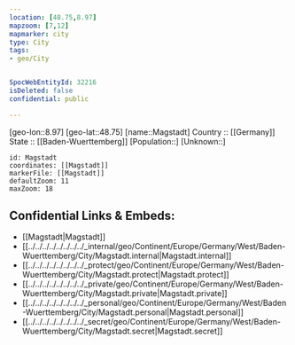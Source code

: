 ```yaml
---
location: [48.75,8.97] 
mapzoom: [7,12] 
mapmarker: city 
type: City
tags:
- geo/City


SpocWebEntityId: 32216
isDeleted: false
confidential: public

---
```

[geo-lon::8.97] 
[geo-lat::48.75] 
[name::Magstadt] 
Country :: [[Germany]]  
State :: [[Baden-Wuerttemberg]] 
[Population::] 
[Unknown::] 


```leaflet
id: Magstadt
coordinates: [[Magstadt]] 
markerFile: [[Magstadt]] 
defaultZoom: 11 
maxZoom: 18
```


## Confidential Links & Embeds: 
- [[Magstadt|Magstadt]]  
- [[../../../../../../../../_internal/geo/Continent/Europe/Germany/West/Baden-Wuerttemberg/City/Magstadt.internal|Magstadt.internal]] 
- [[../../../../../../../../_protect/geo/Continent/Europe/Germany/West/Baden-Wuerttemberg/City/Magstadt.protect|Magstadt.protect]] 
- [[../../../../../../../../_private/geo/Continent/Europe/Germany/West/Baden-Wuerttemberg/City/Magstadt.private|Magstadt.private]] 
- [[../../../../../../../../_personal/geo/Continent/Europe/Germany/West/Baden-Wuerttemberg/City/Magstadt.personal|Magstadt.personal]] 
- [[../../../../../../../../_secret/geo/Continent/Europe/Germany/West/Baden-Wuerttemberg/City/Magstadt.secret|Magstadt.secret]] 
